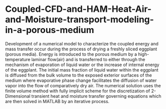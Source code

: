 # Coupled-CFD-and-HAM-Heat-Air-and-Moisture-transport-modeling-in-a-porous-medium
Development of a numerical model to characterize the coupled energy and mass transfer occur during the process of drying a freshly sliced eggplant (porous media). Energy is introduced to the porous medium by a high-temperature laminar flow(air) and is transferred to either through the mechanism of evaporation of liquid water or the increase of internal energy of the eggplant. The initial mass fraction of liquid water within the eggplant is diffused from the bulk volume to the exposed exterior surfaces of the medium where evaporative phase change facilitates the diffusion of water vapor into the flow of comparatively dry air.  The numerical solution uses the finite volume method with fully implicit scheme for the discretization of 2-Dimensional transient heat and moisture transfer governing equations which are then solved in MATLAB by an iterative process.
